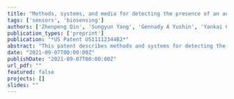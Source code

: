 ```yaml
---
title: "Methods, systems, and media for detecting the presence of an analyte"
tags: ['sensors', 'biosensing']
authors: ['Zhenpeng Qin', 'Sungyun Yang', 'Gennady A Yushin', 'Yankai Cao', 'Kenneth B Eisenthal', 'Alexander J Travis']
publication_types: ['preprint']
publication: "*US Patent US11112344B2*"
abstract: "This patent describes methods and systems for detecting the presence of an analyte using a chemical sensing technique. The approach enhances sensitivity and robustness for real-time analyte detection."
date: "2021-09-07T00:00:00Z"
publishDate: "2021-09-07T00:00:00Z"
url_pdf: ""
featured: false
projects: []
slides: ""
---
```

